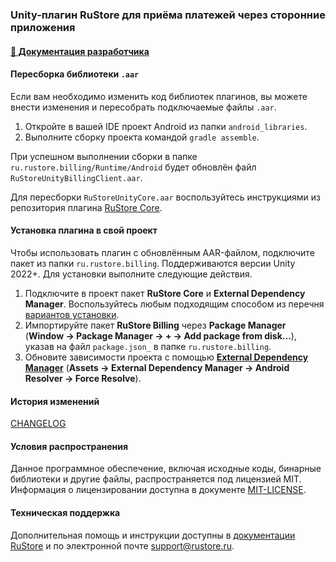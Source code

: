 ### Unity-плагин RuStore для приёма платежей через сторонние приложения

#### [🔗 Документация разработчика][10]

#### Пересборка библиотеки `.aar`

Если вам необходимо изменить код библиотек плагинов, вы можете внести изменения и пересобрать подключаемые файлы `.aar`.

1. Откройте в вашей IDE проект Android из папки `android_libraries`.
1. Выполните сборку проекта командой `gradle assemble`.

При успешном выполнении сборки в папке `ru.rustore.billing/Runtime/Android` будет обновлён файл `RuStoreUnityBillingClient.aar`.

Для пересборки `RuStoreUnityCore.aar` воспользуйтесь инструкциями из репозитория плагина [RuStore Core](https://gitflic.ru/project/rustore/unity-rustore-core-sdk).

#### Установка плагина в свой проект

Чтобы использовать плагин с обновлённым AAR-файлом, подключите пакет из папки `ru.rustore.billing`. Поддерживаются версии Unity 2022+. Для установки выполните следующие действия.

1. Подключите в проект пакет **RuStore Core** и **External Dependency Manager**. Воспользуйтесь любым подходящим способом из перечня [вариантов установки](../README.md).
1. Импортируйте пакет **RuStore Billing** через **Package Manager** (**Window → Package Manager → __+__ → Add package from disk...**), указав на файл `package.json_` в папке `ru.rustore.billing`.
1. Обновите зависимости проекта с помощью [**External Dependency Manager**](https://github.com/googlesamples/unity-jar-resolver.git?path=/upm) (**Assets → External Dependency Manager → Android Resolver → Force Resolve**).

#### История изменений

[CHANGELOG](../CHANGELOG.md)

#### Условия распространения

Данное программное обеспечение, включая исходные коды, бинарные библиотеки и другие файлы, распространяется под лицензией MIT. Информация о лицензировании доступна в документе [MIT-LICENSE](../MIT-LICENSE.txt).

#### Техническая поддержка

Дополнительная помощь и инструкции доступны в [документации RuStore](https://www.rustore.ru/help/) и по электронной почте support@rustore.ru.

[10]: https://www.rustore.ru/help/sdk/payments/unity/8-0-1
